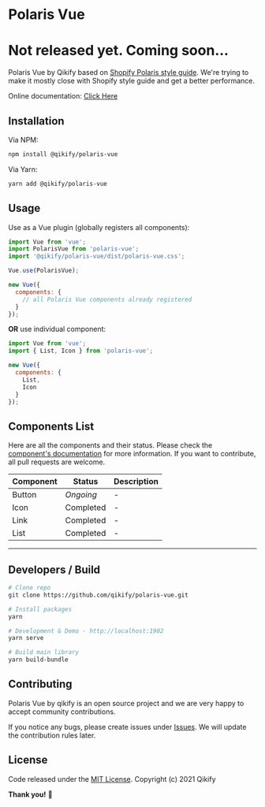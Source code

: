 # Polaris Vue

# Not released yet. Coming soon...


Polaris Vue by Qikify based on [Shopify Polaris style guide](https://polaris.shopify.com/).
We're trying to make it mostly close with Shopify style guide and get a better performance.

Online documentation: [Click Here](https://polaris.qikify.com/)

## Installation

Via NPM:

```bash
npm install @qikify/polaris-vue
```

Via Yarn:

```bash
yarn add @qikify/polaris-vue
```

## Usage

Use as a Vue plugin (globally registers all components):

```js
import Vue from 'vue';
import PolarisVue from 'polaris-vue';
import '@qikify/polaris-vue/dist/polaris-vue.css';

Vue.use(PolarisVue);

new Vue({
  components: {
    // all Polaris Vue components already registered
  }
});
```

**OR** use individual component:

```js
import Vue from 'vue';
import { List, Icon } from 'polaris-vue';

new Vue({
  components: {
    List,
    Icon
  }
});
```

## Components List

Here are all the components and their status. Please check the [component's documentation](https://polaris.qikify.com/) for more information.
If you want to contribute, all pull requests are welcome.

| Component           | Status          | Description |
| ---                 | ---             | ---         |
| Button              | *Ongoing*       | - |
| Icon                | Completed       | - |
| Link                | Completed       | - |
| List                | Completed       | - |

---

## Developers / Build

```bash
# Clone repo
git clone https://github.com/qikify/polaris-vue.git

# Install packages
yarn

# Development & Demo - http://localhost:1902
yarn serve

# Build main library
yarn build-bundle
```

## Contributing

Polaris Vue by qikify is an open source project and we are very happy to accept community contributions.

If you notice any bugs, please create issues under [Issues](https://github.com/qikify/polaris-vue/issues).
We will update the contribution rules later.

## License

Code released under the  [MIT License](https://github.com/qikify/polaris-vue/LICENSE).
Copyright (c) 2021 Qikify

**Thank you!** :tada:
